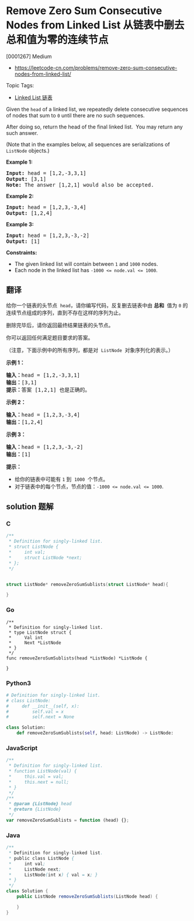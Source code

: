 # Remove Zero Sum Consecutive Nodes from Linked List 从链表中删去总和值为零的连续节点

[0001267] Medium

- https://leetcode-cn.com/problems/remove-zero-sum-consecutive-nodes-from-linked-list/

Topic Tags:

- [Linked List 链表](https://leetcode-cn.com/tag/linked-list/)

Given the `head` of a linked list, we repeatedly delete consecutive sequences of nodes that sum to `0` until there are no such sequences.

After doing so, return the head of the final linked list.  You may return any such answer.

(Note that in the examples below, all sequences are serializations of `ListNode` objects.)

**Example 1:**

<pre><strong>Input:</strong> head = [1,2,-3,3,1]
<strong>Output:</strong> [3,1]
<strong>Note:</strong> The answer [1,2,1] would also be accepted.
</pre>

**Example 2:**

<pre><strong>Input:</strong> head = [1,2,3,-3,4]
<strong>Output:</strong> [1,2,4]
</pre>

**Example 3:**

<pre><strong>Input:</strong> head = [1,2,3,-3,-2]
<strong>Output:</strong> [1]
</pre>

**Constraints:**

- The given linked list will contain between `1` and `1000` nodes.
- Each node in the linked list has `-1000 <= node.val <= 1000`.

## 翻译

给你一个链表的头节点  `head`，请你编写代码，反复删去链表中由 **总和**  值为 `0` 的连续节点组成的序列，直到不存在这样的序列为止。

删除完毕后，请你返回最终结果链表的头节点。

你可以返回任何满足题目要求的答案。

（注意，下面示例中的所有序列，都是对  `ListNode`  对象序列化的表示。）

**示例 1：**

<pre><strong>输入：</strong>head = [1,2,-3,3,1]
<strong>输出：</strong>[3,1]
<strong>提示：</strong>答案 [1,2,1] 也是正确的。
</pre>

**示例 2：**

<pre><strong>输入：</strong>head = [1,2,3,-3,4]
<strong>输出：</strong>[1,2,4]
</pre>

**示例 3：**

<pre><strong>输入：</strong>head = [1,2,3,-3,-2]
<strong>输出：</strong>[1]
</pre>

**提示：**

- 给你的链表中可能有 `1` 到  `1000`  个节点。
- 对于链表中的每个节点，节点的值：`-1000 <= node.val <= 1000`.

## solution 题解

### C

```c
/**
 * Definition for singly-linked list.
 * struct ListNode {
 *     int val;
 *     struct ListNode *next;
 * };
 */


struct ListNode* removeZeroSumSublists(struct ListNode* head){

}


```

### Go

```golang
/**
 * Definition for singly-linked list.
 * type ListNode struct {
 *     Val int
 *     Next *ListNode
 * }
 */
func removeZeroSumSublists(head *ListNode) *ListNode {

}
```

### Python3

```python
# Definition for singly-linked list.
# class ListNode:
#     def __init__(self, x):
#         self.val = x
#         self.next = None

class Solution:
    def removeZeroSumSublists(self, head: ListNode) -> ListNode:

```

### JavaScript

```javascript
/**
 * Definition for singly-linked list.
 * function ListNode(val) {
 *     this.val = val;
 *     this.next = null;
 * }
 */
/**
 * @param {ListNode} head
 * @return {ListNode}
 */
var removeZeroSumSublists = function (head) {};
```

### Java

```java
/**
 * Definition for singly-linked list.
 * public class ListNode {
 *     int val;
 *     ListNode next;
 *     ListNode(int x) { val = x; }
 * }
 */
class Solution {
    public ListNode removeZeroSumSublists(ListNode head) {

    }
}
```
